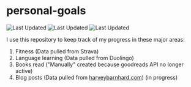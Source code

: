 # personal-goals
![Last Updated](https://img.shields.io/date/1616383715?color=FC4C02&label=Fitness%20Updated&logo=strava)
![Last Updated](https://img.shields.io/date/1616383715?color=7ac70c&label=Language%20Updated&logo=duolingo)
![Last Updated](https://img.shields.io/date/1616383715?color=e9e5cd&label=Books%20Updated&logo=goodreads)

I use this repository to keep track of my progress in these major areas:

1. Fitness (Data pulled from Strava)
2. Language learning (Data pulled from Duolingo)
3. Books read ("Manually" created because goodreads API no longer active)
4. Blog posts (Data pulled from [harveybarnhard.com](https://harveybarnhard.com)) (in progress)
